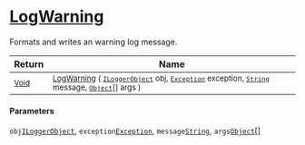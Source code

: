 # [LogWarning](./ILoggerObjectExtensions-100663351.md)

Formats and writes an warning log message.

| Return | Name | 
| --- | --- | 
| <sub>[Void](https://docs.microsoft.com/en-us/dotnet/api/System.Void)</sub>| <sub>[LogWarning](./ILoggerObjectExtensions-100663351.md) ( [`ILoggerObject`](./../ILoggerObject.md) obj, [`Exception`](https://docs.microsoft.com/en-us/dotnet/api/System.Exception) exception, [`String`](https://docs.microsoft.com/en-us/dotnet/api/System.String) message, [`Object`](https://docs.microsoft.com/en-us/dotnet/api/System.Object)[] args )</sub>| <br>


#### Parameters
 `obj`[`ILoggerObject`](./../ILoggerObject.md),  `exception`[`Exception`](https://docs.microsoft.com/en-us/dotnet/api/System.Exception),  `message`[`String`](https://docs.microsoft.com/en-us/dotnet/api/System.String),  `args`[`Object`](https://docs.microsoft.com/en-us/dotnet/api/System.Object)[]